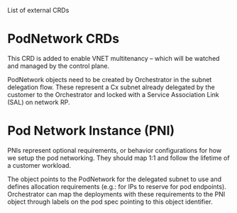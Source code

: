 List of external CRDs

# PodNetwork CRDs

This CRD is added to enable VNET multitenancy – which will be watched and managed by the control plane.

PodNetwork objects need to be created by Orchestrator in the subnet delegation flow.
These represent a Cx subnet already delegated by the customer to the Orchestrator and locked with a Service Association Link (SAL) on network RP.


# Pod Network Instance (PNI)

PNIs represent optional requirements, or behavior configurations for how we setup the pod networking. They should map 1:1 and follow the lifetime of a customer workload.

The object points to the PodNetwork for the delegated subnet to use and defines allocation requirements (e.g.: for IPs to reserve for pod endpoints). Orchestrator can map the deployments with these requirements to the PNI object through labels on the pod spec pointing to this object identifier. 
